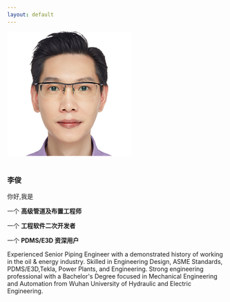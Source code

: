 ```yaml
---
layout: default
---
```


<div class="row">
  <div class="col-4">
    <div class="image"><img src="/media/profile.png" alt=""></div></br>
    <h3>李俊</h3>
  </div>
  <div class="col-6">
    <div class="designation">
        你好,我是
        <div class="typing-title">
            <p>一个 <strong>高级管道及布置工程师</strong></p>
            <p>一个 <strong>工程软件二次开发者</strong></p>
            <p>一个 <strong>PDMS/E3D 资深用户</strong></p>
        </div>
        <span class="typed-title"></span>
    </div>
  </div>
</div>



Experienced Senior Piping Engineer with a demonstrated history of working in the oil & energy industry. Skilled in Engineering Design, ASME Standards, PDMS/E3D,Tekla, Power Plants, and Engineering. Strong engineering professional with a Bachelor's Degree focused in Mechanical Engineering and Automation from Wuhan University of Hydraulic and Electric Engineering.